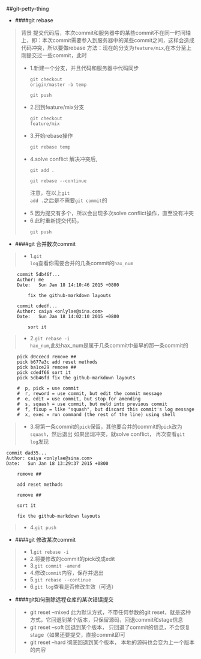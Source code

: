 ##git-petty-thing

* ####git rebase
>背景
提交代码后，本次commit和服务器中的某些commit不在同一时间轴上，即：本次commit需要参入到服务器中的某些commit之间，这样会造成代码冲突，所以要做rebase
方法：现在的分支为<code>feature/mix</code>,在本分至上刚提交过一些commit，此时
>*	1.新建一个分支，并且代码和服务器中代码同步
    <pre><code>git checkout origin/master -b temp</code></pre>
    <pre><code>git push</code></pre>
>* 2.回到feature/mix分支
	<pre><code>git checkout feature/mix</code></pre>
>* 3.开始rebase操作
    <pre><code>git rebase temp</code></pre>
>* 4.solve conflict 解决冲突后,
    <pre><code>git add .</code></pre>
    <pre><code>git rebase --continue</code></pre>
    <pre>注意，在以上<code>git add .</code>之后是不需要<code>git commit</code>的</pre>
>* 5.因为提交有多个，所以会出现多次solve conflict操作，直至没有冲突
>* 6.此时重新提交代码，
    <pre><code>git push</code></pre>


* ####git 合并数次commit
>*	1.<code>git log</code>查看你需要合并的几条commit的<code>hax_num</code>
	
``` 
    commit 5db46f...
	Author: me
	Date:   Sun Jan 18 14:10:46 2015 +0800

	    fix the github-markdown layouts

	commit cdedf...
	Author: caiya <onlylae@sina.com>
	Date:   Sun Jan 18 14:02:10 2015 +0800

	    sort it
```

>*	2.<code>git rebase -i hax_num</code>,此处hax_num是属于几条commit中最早的那一条commit的

```
	pick d0ccecd remove ##
	pick b677a3c add reset methods
	pick ba1ce29 remove ##
	pick cdedf66 sort it
	pick 5db46fd fix the github-markdown layouts

	#  p, pick = use commit
	#  r, reword = use commit, but edit the commit message
	#  e, edit = use commit, but stop for amending
	#  s, squash = use commit, but meld into previous commit
	#  f, fixup = like "squash", but discard this commit's log message
	#  x, exec = run command (the rest of the line) using shell
```
>*  3.将第一条commit的<code>pick</code>保留，其他要合并的commit的<code>pick</code>改为<code>squash</code>，然后退出
如果出现冲突，就solve conflict，
再次查看<code>git log</code>发现

	commit dad35...
	Author: caiya <onlylae@sina.com>
	Date:   Sun Jan 18 13:29:37 2015 +0800

	    remove ##
	    
	    add reset methods
	    
	    remove ##
	    
	    sort it
	    
	    fix the github-markdown layouts

>*  4.<code>git push</code>

* ####git 修改某次commit
>* 1.<code>git rebase -i </code>
>* 2.将要修改的commit的pick改成edit
>* 3.<code>git commit -amend</code>
>* 4.修改<code>commit</code>内容，保存并退出
>* 5.<code>git rebase --continue</code>
>* 6.<code>git log</code>查看是否修改生效（可选）



* ####git如何删除远程仓库的某次错误提交
>* git reset –mixed
>此为默认方式，不带任何参数的git reset，就是这种方式，它回退到某个版本，只保留源码，回退commit和stage信息
>* git reset –soft
>回退到某个版本， 只回退了commit的信息，不会恢复stage（如果还要提交，直接commit即可
>* git reset –hard
>彻底回退到某个版本， 本地的源码也会变为上一个版本的内容